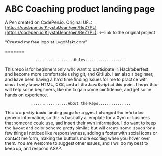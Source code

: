 # ABC Coaching product landing page

A Pen created on CodePen.io. Original URL: [https://codepen.io/KrystalJean/pen/ReZYPL](https://codepen.io/KrystalJean/pen/ReZYPL). <--link to the original project

“Created my free logo at LogoMakr.com”

=======
 
 
 
                  ..................Rules...................
             
  This repo is for beginners only who want to participate in Hacktoberfest, and become more comfortable using git, and GitHub.  I am also a beginner, and have been having a hard time finding Issues for me to practice with since I only know HTML, CSS, and a little JavaScript at this point.  I hope this will help some beginners, like me to gain some confidence, and get some hands on experience.
                                                     
                                                        
                                                                                      
                .................About the Repo...............
                                   
  This is a pretty basic landing page for a gym.  I changed the info to be generic information, so this is basically a template for a Gym or business that someone could use, and insert their own information.  I do want to keep the layout and color scheme pretty similar, but will create some issues for a few things I noticed like responsiveness, adding a footer with social icons or contact me form, making the buttons more exciting when you hover over them.  You are welcome to suggest other issues, and I will do my best to keep up, and respond ASAP.
 
